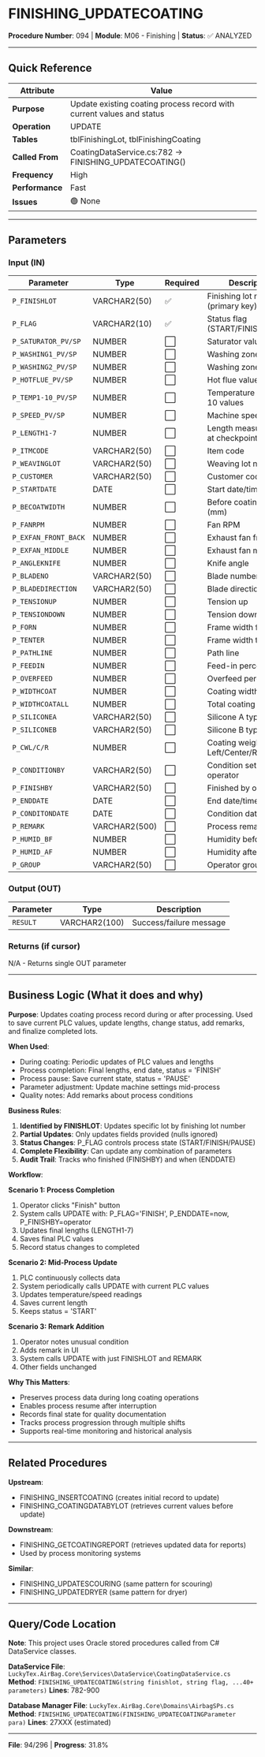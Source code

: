 # FINISHING_UPDATECOATING

**Procedure Number**: 094 | **Module**: M06 - Finishing | **Status**: ✅ ANALYZED

---

## Quick Reference

| Attribute | Value |
|-----------|-------|
| **Purpose** | Update existing coating process record with current values and status |
| **Operation** | UPDATE |
| **Tables** | tblFinishingLot, tblFinishingCoating |
| **Called From** | CoatingDataService.cs:782 → FINISHING_UPDATECOATING() |
| **Frequency** | High |
| **Performance** | Fast |
| **Issues** | 🟢 None |

---

## Parameters

### Input (IN)

| Parameter | Type | Required | Description |
|-----------|------|----------|-------------|
| `P_FINISHLOT` | VARCHAR2(50) | ✅ | Finishing lot number (primary key) |
| `P_FLAG` | VARCHAR2(10) | ✅ | Status flag (START/FINISH/PAUSE) |
| `P_SATURATOR_PV/SP` | NUMBER | ⬜ | Saturator values |
| `P_WASHING1_PV/SP` | NUMBER | ⬜ | Washing zone 1 values |
| `P_WASHING2_PV/SP` | NUMBER | ⬜ | Washing zone 2 values |
| `P_HOTFLUE_PV/SP` | NUMBER | ⬜ | Hot flue values |
| `P_TEMP1-10_PV/SP` | NUMBER | ⬜ | Temperature zones 1-10 values |
| `P_SPEED_PV/SP` | NUMBER | ⬜ | Machine speed values |
| `P_LENGTH1-7` | NUMBER | ⬜ | Length measurements at checkpoints (m) |
| `P_ITMCODE` | VARCHAR2(50) | ⬜ | Item code |
| `P_WEAVINGLOT` | VARCHAR2(50) | ⬜ | Weaving lot number |
| `P_CUSTOMER` | VARCHAR2(50) | ⬜ | Customer code |
| `P_STARTDATE` | DATE | ⬜ | Start date/time |
| `P_BECOATWIDTH` | NUMBER | ⬜ | Before coating width (mm) |
| `P_FANRPM` | NUMBER | ⬜ | Fan RPM |
| `P_EXFAN_FRONT_BACK` | NUMBER | ⬜ | Exhaust fan front/back |
| `P_EXFAN_MIDDLE` | NUMBER | ⬜ | Exhaust fan middle |
| `P_ANGLEKNIFE` | NUMBER | ⬜ | Knife angle |
| `P_BLADENO` | VARCHAR2(50) | ⬜ | Blade number |
| `P_BLADEDIRECTION` | VARCHAR2(50) | ⬜ | Blade direction |
| `P_TENSIONUP` | NUMBER | ⬜ | Tension up |
| `P_TENSIONDOWN` | NUMBER | ⬜ | Tension down |
| `P_FORN` | NUMBER | ⬜ | Frame width furnace |
| `P_TENTER` | NUMBER | ⬜ | Frame width tenter |
| `P_PATHLINE` | NUMBER | ⬜ | Path line |
| `P_FEEDIN` | NUMBER | ⬜ | Feed-in percentage |
| `P_OVERFEED` | NUMBER | ⬜ | Overfeed percentage |
| `P_WIDTHCOAT` | NUMBER | ⬜ | Coating width |
| `P_WIDTHCOATALL` | NUMBER | ⬜ | Total coating width |
| `P_SILICONEA` | VARCHAR2(50) | ⬜ | Silicone A type/batch |
| `P_SILICONEB` | VARCHAR2(50) | ⬜ | Silicone B type/batch |
| `P_CWL/C/R` | NUMBER | ⬜ | Coating weight Left/Center/Right |
| `P_CONDITIONBY` | VARCHAR2(50) | ⬜ | Condition set by operator |
| `P_FINISHBY` | VARCHAR2(50) | ⬜ | Finished by operator |
| `P_ENDDATE` | DATE | ⬜ | End date/time |
| `P_CONDITONDATE` | DATE | ⬜ | Condition date |
| `P_REMARK` | VARCHAR2(500) | ⬜ | Process remarks |
| `P_HUMID_BF` | NUMBER | ⬜ | Humidity before |
| `P_HUMID_AF` | NUMBER | ⬜ | Humidity after |
| `P_GROUP` | VARCHAR2(50) | ⬜ | Operator group/shift |

### Output (OUT)

| Parameter | Type | Description |
|-----------|------|-------------|
| `RESULT` | VARCHAR2(100) | Success/failure message |

### Returns (if cursor)

N/A - Returns single OUT parameter

---

## Business Logic (What it does and why)

**Purpose**: Updates coating process record during or after processing. Used to save current PLC values, update lengths, change status, add remarks, and finalize completed lots.

**When Used**:
- During coating: Periodic updates of PLC values and lengths
- Process completion: Final lengths, end date, status = 'FINISH'
- Process pause: Save current state, status = 'PAUSE'
- Parameter adjustment: Update machine settings mid-process
- Quality notes: Add remarks about process conditions

**Business Rules**:
1. **Identified by FINISHLOT**: Updates specific lot by finishing lot number
2. **Partial Updates**: Only updates fields provided (nulls ignored)
3. **Status Changes**: P_FLAG controls process state (START/FINISH/PAUSE)
4. **Complete Flexibility**: Can update any combination of parameters
5. **Audit Trail**: Tracks who finished (FINISHBY) and when (ENDDATE)

**Workflow**:

**Scenario 1: Process Completion**
1. Operator clicks "Finish" button
2. System calls UPDATE with: P_FLAG='FINISH', P_ENDDATE=now, P_FINISHBY=operator
3. Updates final lengths (LENGTH1-7)
4. Saves final PLC values
5. Record status changes to completed

**Scenario 2: Mid-Process Update**
1. PLC continuously collects data
2. System periodically calls UPDATE with current PLC values
3. Updates temperature/speed readings
4. Saves current length
5. Keeps status = 'START'

**Scenario 3: Remark Addition**
1. Operator notes unusual condition
2. Adds remark in UI
3. System calls UPDATE with just FINISHLOT and REMARK
4. Other fields unchanged

**Why This Matters**:
- Preserves process data during long coating operations
- Enables process resume after interruption
- Records final state for quality documentation
- Tracks process progression through multiple shifts
- Supports real-time monitoring and historical analysis

---

## Related Procedures

**Upstream**:
- FINISHING_INSERTCOATING (creates initial record to update)
- FINISHING_COATINGDATABYLOT (retrieves current values before update)

**Downstream**:
- FINISHING_GETCOATINGREPORT (retrieves updated data for reports)
- Used by process monitoring systems

**Similar**:
- FINISHING_UPDATESCOURING (same pattern for scouring)
- FINISHING_UPDATEDRYER (same pattern for dryer)

---

## Query/Code Location

**Note**: This project uses Oracle stored procedures called from C# DataService classes.

**DataService File**: `LuckyTex.AirBag.Core\Services\DataService\CoatingDataService.cs`
**Method**: `FINISHING_UPDATECOATING(string finishlot, string flag, ...40+ parameters)`
**Lines**: 782-900

**Database Manager File**: `LuckyTex.AirBag.Core\Domains\AirbagSPs.cs`
**Method**: `FINISHING_UPDATECOATING(FINISHING_UPDATECOATINGParameter para)`
**Lines**: 27XXX (estimated)

---

**File**: 94/296 | **Progress**: 31.8%
